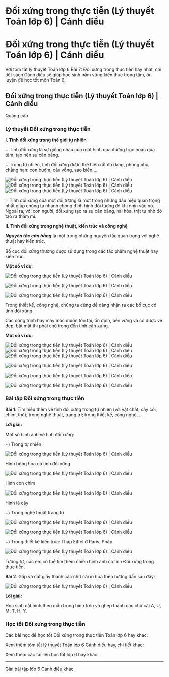 # Đối xứng trong thực tiễn (Lý thuyết Toán lớp 6) | Cánh diều

# Đối xứng trong thực tiễn (Lý thuyết Toán lớp 6) | Cánh diều

Với tóm tắt lý thuyết Toán lớp 6 Bài 7: Đối xứng trong thực tiễn hay nhất, chi tiết sách Cánh diều sẽ giúp học sinh nắm vững kiến thức trọng tâm, ôn luyện để học tốt môn Toán 6.

## Đối xứng trong thực tiễn (Lý thuyết Toán lớp 6) | Cánh diều

Quảng cáo

### **Lý thuyết Đối xứng trong thực tiễn**

**I. Tính đối xứng trong thế giới tự nhiên**

\+ Tính đối xứng là sự giống nhau của một hình qua đường trục hoặc qua tâm, tạo nên sự cân bằng.

\+ Trong tự nhiên, tính đối xứng được thể hiện rất đa dạng, phong phú, chẳng hạn: con bướm, cầu vồng, sao biển,...

![Đối xứng trong thực tiễn \(Lý thuyết Toán lớp 6\) | Cánh diều](https://vietjack.com/toan-6-canh-dieu/images/ly-thuyet-bai-7-doi-xung-trong-thuc-tien-128984.PNG)![Đối xứng trong thực tiễn \(Lý thuyết Toán lớp 6\) | Cánh diều](https://vietjack.com/toan-6-canh-dieu/images/ly-thuyet-bai-7-doi-xung-trong-thuc-tien-128985.PNG)![Đối xứng trong thực tiễn \(Lý thuyết Toán lớp 6\) | Cánh diều](https://vietjack.com/toan-6-canh-dieu/images/ly-thuyet-bai-7-doi-xung-trong-thuc-tien-128986.PNG)

\+ Tính đối xứng của một đối tượng là một trong những dấu hiệu quan trọng nhất giúp chúng ta nhanh chóng định hình đối tượng đó khi nhìn vào nó. Ngoài ra, với con người, đối xứng tạo ra sự cân bằng, hài hòa, trật tự nhờ đó tạo ra thẩm mĩ.

**II. Tính đối xứng trong nghệ thuật, kiến trúc và công nghệ**

**_Nguyên tắc cân bằng_** là một trong những nguyên tắc quan trọng với nghệ thuật hay kiến trúc.

Bố cục đối xứng thường được sử dụng trong các tác phẩm nghệ thuật hay kiến trúc.

**Một số ví dụ:**

![Đối xứng trong thực tiễn \(Lý thuyết Toán lớp 6\) | Cánh diều](https://vietjack.com/toan-6-canh-dieu/images/ly-thuyet-bai-7-doi-xung-trong-thuc-tien-128987.PNG)

![Đối xứng trong thực tiễn \(Lý thuyết Toán lớp 6\) | Cánh diều](https://vietjack.com/toan-6-canh-dieu/images/ly-thuyet-bai-7-doi-xung-trong-thuc-tien-128988.PNG)

![Đối xứng trong thực tiễn \(Lý thuyết Toán lớp 6\) | Cánh diều](https://vietjack.com/toan-6-canh-dieu/images/ly-thuyet-bai-7-doi-xung-trong-thuc-tien-128991.PNG)

Trong thiết kế, công nghệ, chúng ta cũng dễ dàng nhận ra các bố cục có tính đối xứng.

Các công trình hay máy móc muốn tồn tại, ổn định, bền vững và có được vẻ đẹp, bắt mắt thì phải chú trọng đến tính cân xứng. 

**Một số ví dụ:**

![Đối xứng trong thực tiễn \(Lý thuyết Toán lớp 6\) | Cánh diều](https://vietjack.com/toan-6-canh-dieu/images/ly-thuyet-bai-7-doi-xung-trong-thuc-tien-128989.PNG)![Đối xứng trong thực tiễn \(Lý thuyết Toán lớp 6\) | Cánh diều](https://vietjack.com/toan-6-canh-dieu/images/ly-thuyet-bai-7-doi-xung-trong-thuc-tien-128990.PNG)![Đối xứng trong thực tiễn \(Lý thuyết Toán lớp 6\) | Cánh diều](https://vietjack.com/toan-6-canh-dieu/images/ly-thuyet-bai-7-doi-xung-trong-thuc-tien-128992.PNG)

![Đối xứng trong thực tiễn \(Lý thuyết Toán lớp 6\) | Cánh diều](https://vietjack.com/toan-6-canh-dieu/images/ly-thuyet-bai-7-doi-xung-trong-thuc-tien-128995.PNG)

![Đối xứng trong thực tiễn \(Lý thuyết Toán lớp 6\) | Cánh diều](https://vietjack.com/toan-6-canh-dieu/images/ly-thuyet-bai-7-doi-xung-trong-thuc-tien-128994.PNG)

![Đối xứng trong thực tiễn \(Lý thuyết Toán lớp 6\) | Cánh diều](https://vietjack.com/toan-6-canh-dieu/images/ly-thuyet-bai-7-doi-xung-trong-thuc-tien-128998.PNG)

### **Bài tập Đối xứng trong thực tiễn**

**Bài 1**. Tìm hiểu thêm về tính đối xứng trong tự nhiên (với vật chất, cây cối, chim, thú); trong nghệ thuật, trang trí; trong thiết kế, công nghệ, …

**Lời giải:**

Một số hình ảnh về tính đối xứng:

+) Trong tự nhiên

![Đối xứng trong thực tiễn \(Lý thuyết Toán lớp 6\) | Cánh diều](https://vietjack.com/toan-6-canh-dieu/images/ly-thuyet-bai-7-doi-xung-trong-thuc-tien-128996.PNG)

Hình bông hoa có tính đối xứng

![Đối xứng trong thực tiễn \(Lý thuyết Toán lớp 6\) | Cánh diều](https://vietjack.com/toan-6-canh-dieu/images/ly-thuyet-bai-7-doi-xung-trong-thuc-tien-128997.PNG)

Hình con chim

![Đối xứng trong thực tiễn \(Lý thuyết Toán lớp 6\) | Cánh diều](https://vietjack.com/toan-6-canh-dieu/images/ly-thuyet-bai-7-doi-xung-trong-thuc-tien-128993.PNG)

Hình lá cây

+) Trong nghệ thuật trang trí

![Đối xứng trong thực tiễn \(Lý thuyết Toán lớp 6\) | Cánh diều](https://vietjack.com/toan-6-canh-dieu/images/ly-thuyet-bai-7-doi-xung-trong-thuc-tien-129000.PNG)

![Đối xứng trong thực tiễn \(Lý thuyết Toán lớp 6\) | Cánh diều](https://vietjack.com/toan-6-canh-dieu/images/ly-thuyet-bai-7-doi-xung-trong-thuc-tien-128999.PNG)

+) Trong thiết kế kiến trúc: Tháp Eiffel ở Paris, Pháp

![Đối xứng trong thực tiễn \(Lý thuyết Toán lớp 6\) | Cánh diều](https://vietjack.com/toan-6-canh-dieu/images/ly-thuyet-bai-7-doi-xung-trong-thuc-tien-129001.PNG)

Tương tự, các em có thể tìm thêm nhiều hình ảnh có tính Đối xứng trong thực tiễn. 

**Bài 2**. Gấp và cắt giấy thành các chữ cái in hoa theo hướng dẫn sau đây:

![Đối xứng trong thực tiễn \(Lý thuyết Toán lớp 6\) | Cánh diều](https://vietjack.com/toan-6-canh-dieu/images/ly-thuyet-bai-7-doi-xung-trong-thuc-tien-129002.PNG)

**Lời giải:**

Học sinh cắt hình theo mẫu trong hình trên và ghép thành các chữ cái A, U, M, T, H, Y. 

### **Học tốt Đối xứng trong thực tiễn**

Các bài học để học tốt Đối xứng trong thực tiễn Toán lớp 6 hay khác:

Xem thêm tóm tắt lý thuyết Toán lớp 6 Cánh diều hay, chi tiết khác:

Xem thêm các tài liệu học tốt lớp 6 hay khác:

* * *

Giải bài tập lớp 6 Cánh diều khác

